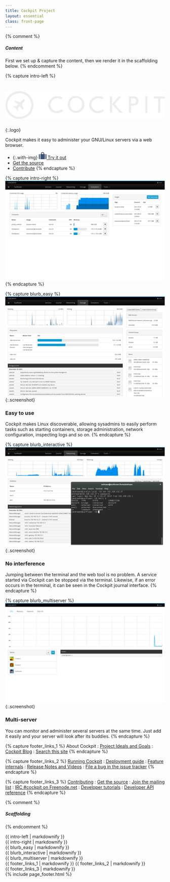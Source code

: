 ```yaml
---
title: Cockpit Project
layout: essential
class: front-page
---
```


{% comment %}
##### Content #####
First we set up & capture the content, then we render it in the scaffolding below.
{% endcomment %}


{% capture intro-left %}
# ![Cockpit](/images/site/cockpit-logo.svg)
{:.logo}

Cockpit makes it easy to administer your GNU/Linux servers via a web browser.

* {:.with-img} [![](/images/site/item-git.png) Try it out](running.html)
* [Get the source](https://github.com/cockpit-project/cockpit)
* [Contribute](https://github.com/cockpit-project/cockpit/wiki/Contributing)
{% endcapture %}

{% capture intro-right %}
![](/images/site/screenshot-docker.png)
{% endcapture %}


{% capture blurb_easy %}
![](/images/site/screenshot-storage.png){:.screenshot}
### Easy to use
Cockpit makes Linux discoverable, allowing sysadmins to easily perform tasks such as starting containers, storage administration, network configuration, inspecting logs and so on.
{% endcapture %}


{% capture blurb_interactive %}
![](/images/site/screenshot-network.png){:.screenshot}
### No interference
Jumping between the terminal and the web tool is no problem. A service started via Cockpit can be stopped via the terminal. Likewise, if an error occurs in the terminal, it can be seen in the Cockpit journal interface.
{% endcapture %}


{% capture blurb_multiserver %}
![](/images/site/screenshot-dashboard.png){:.screenshot}
### Multi-server
You can monitor and administer several servers at the same time. Just add it easily and your server will look after its buddies.
{% endcapture %}


{% capture footer_links_1 %}
About Cockpit
: [Project Ideals and Goals](ideals.html)
: [Cockpit Blog](blog)
: [Search this site](search)
{% endcapture %}

{% capture footer_links_2 %}
[Running Cockpit](running.html)
: [Deployment guide](guide/latest/guide.html)
: [Feature internals](guide/latest/features.html)
: [Release Notes and Videos](blog/category/release.html)
: [File a bug in the issue tracker](https://github.com/cockpit-project/cockpit/issues)
{% endcapture %}

{% capture footer_links_3 %}
[Contributing](https://github.com/cockpit-project/cockpit/wiki/Contributing)
: [Get the source](https://github.com/cockpit-project/cockpit)
: [Join the mailing list](https://lists.fedorahosted.org/archives/list/cockpit-devel@lists.fedorahosted.org/)
: [IRC #cockpit on Freenode.net](irc://irc.freenode.net:6667/cockpit)
: [Developer tutorials](blog/category/tutorial.html)
: [Developer API reference](guide/latest/development.html)
{% endcapture %}


{% comment %}
##### Scaffolding #####
{% endcomment %}

<div id="page-wrap">
  <section class="intro">
    <div class="wrapper"><div class="grid">
      <div class="side-left col-7_md-12">{{ intro-left  | markdownify }}</div>
      <div class="side-right col-5_md-12"><span class="intro-image">{{ intro-right | markdownify }}</span></div>
    </div></div>
  </section>

  <section class="wrapper">
    <section class="grid blurbs">
      <div class="col">{{ blurb_easy        | markdownify }}</div>
      <div class="col">{{ blurb_interactive | markdownify }}</div>
      <div class="col">{{ blurb_multiserver | markdownify }}</div>
    </section>
  </section>
</div>

<footer class="footerlinks">
  <div class="wrapper"><div class="grid">
    <div class="col">
      {{ footer_links_1 | markdownify }}
      {{ footer_links_2 | markdownify }}
    </div>
    <div class="col">
      {{ footer_links_3 | markdownify }}
    </div>
  </div></div>
</footer>
{% include page_footer.html %}
